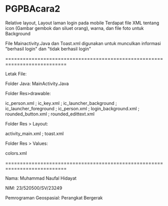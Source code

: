 # PGPBAcara2
Relative layout, Layout laman login pada mobile
Terdapat file XML tentang icon (Gambar gembok dan siluet orang), warna, dan file foto untuk Background

File Mainactivity.Java dan Toast.xml digunakan untuk munculkan informasi "berhasil login" dan "tidak berhasil login"

===========================================================================

Letak File:

Folder Java: MainActivity.Java

Folder Res>drawable:

ic_person.xml ; ic_key.xml ; ic_launcher_background ; ic_launcher_foreground ; ic_person.xml ; login_background.xml ; rounded_button.xml ; rounded_edittext.xml

Folder Res > Layout: 

activity_main.xml ; toast.xml

Folder Res > Values:

colors.xml

===========================================================================

Nama: Muhammad Naufal Hidayat

NIM: 23/520500/SV/23249

Pemrograman Geospasial: Perangkat Bergerak
